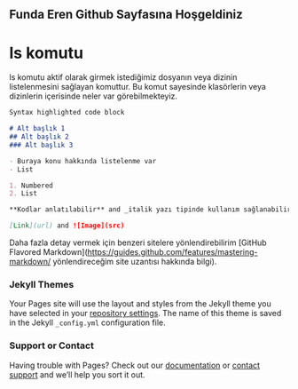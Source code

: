 ## Funda Eren Github Sayfasına Hoşgeldiniz


# ls komutu
ls komutu aktif olarak girmek istediğimiz dosyanın veya dizinin listelenmesini sağlayan komuttur. Bu komut sayesinde klasörlerin veya dizinlerin içerisinde neler var görebilmekteyiz.

```markdown
Syntax highlighted code block

# Alt başlık 1
## Alt başlık 2
### Alt başlık 3

- Buraya konu hakkında listelenme var
- List

1. Numbered
2. List

**Kodlar anlatılabilir** and _italik yazı tipinde kullanım sağlanabilir_ and `Code` text

[Link](url) and ![Image](src)
```

Daha fazla detay vermek için benzeri sitelere yönlendirebilirim [GitHub Flavored Markdown](https://guides.github.com/features/mastering-markdown/ yönlendireceğim site uzantısı hakkında bilgi).

### Jekyll Themes

Your Pages site will use the layout and styles from the Jekyll theme you have selected in your [repository settings](https://github.com/funda1515/fundaeren.github.io/settings). The name of this theme is saved in the Jekyll `_config.yml` configuration file.

### Support or Contact

Having trouble with Pages? Check out our [documentation](https://docs.github.com/categories/github-pages-basics/) or [contact support](https://support.github.com/contact) and we’ll help you sort it out.
